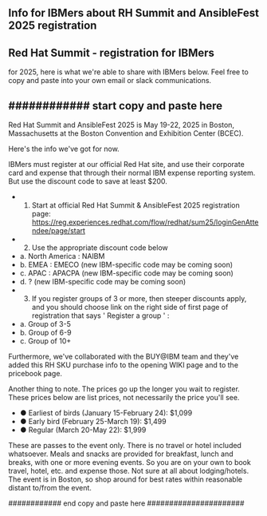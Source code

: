 ## Info for IBMers about RH Summit and AnsibleFest 2025 registration

## Red Hat Summit - registration for IBMers

for 2025, here is what we're able to share with IBMers below.  Feel free to copy and paste into your own email or slack communications.

## ############ start copy and paste here ######################

Red Hat Summit and AnsibleFest 2025 is May 19-22, 2025 in Boston, Massachusetts at the Boston Convention and Exhibition Center (BCEC).

Here's the info we've got for now.

IBMers must register at our official Red Hat site, and use their corporate card and expense that through their normal IBM expense reporting system.  But use the discount code to save at least $200.

- 1. Start at official Red Hat Summit &amp; AnsibleFest 2025 registration page: https://reg.experiences.redhat.com/flow/redhat/sum25/loginGenAttendee/page/start
- 2. Use the appropriate discount code below
- a. North America : NAIBM
- b. EMEA : EMECO  (new IBM-specific code may be coming soon)
- c. APAC : APACPA  (new IBM-specific code may be coming soon)
- d. ?  (new IBM-specific code may be coming soon)
- 3. If you register groups of 3 or more, then steeper discounts apply, and you should choose link on the right side of first page of registration that says ' Register a group ' :
- a. Group of 3-5
- b. Group of 6-9
- c. Group of 10+

Furthermore, we've collaborated with the BUY@IBM team and they've added this RH SKU purchase info to the opening WIKI page and to the pricebook page.

Another thing to note.  The prices go up the longer you wait to register.  These prices below are list prices, not necessarily the price you'll see.

- ● Earliest of birds (January 15-February 24): $1,099
- ● Early bird (February 25-March 19): $1,499
- ● Regular (March 20-May 22): $1,999

These are passes to the event only.  There is no travel or hotel included whatsoever.  Meals and snacks are provided for breakfast, lunch and breaks, with one or more evening events.  So you are on your own to book travel, hotel, etc. and expense those.    Not sure at all about lodging/hotels.  The event is in Boston, so shop around for best rates within reasonable distant to/from the event.

############ end copy and paste here ######################
